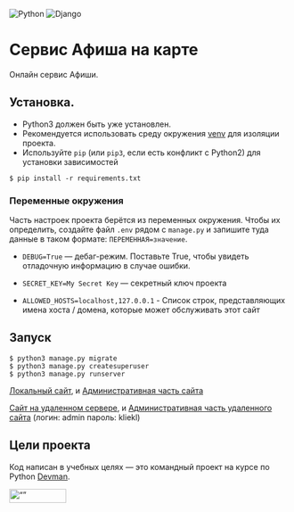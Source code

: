 ![Python](https://img.shields.io/badge/python-3670A0?style=for-the-badge&logo=python&logoColor=ffdd54)
![Django](https://img.shields.io/badge/django-%23092E20.svg?style=for-the-badge&logo=django&logoColor=white)

# Сервис Афиша на карте

Онлайн сервис Афиши. 

## Установка.
- Python3 должен быть уже установлен.
- Рекомендуется использовать среду окружения [venv](https://docs.python.org/3/library/venv.html) 
для изоляции проекта.
 - Используйте `pip` (или `pip3`, если есть конфликт с Python2) для установки зависимостей
```console
$ pip install -r requirements.txt
```

### Переменные окружения

Часть настроек проекта берётся из переменных окружения. Чтобы их определить, создайте файл `.env` рядом с `manage.py` и запишите туда данные в таком формате: `ПЕРЕМЕННАЯ=значение`.

- `DEBUG=True` — дебаг-режим. Поставьте True, чтобы увидеть отладочную информацию в случае ошибки.

- `SECRET_KEY=My Secret Key` — секретный ключ проекта

- `ALLOWED_HOSTS=localhost,127.0.0.1` - Список строк, представляющих имена хоста / домена, которые может обслуживать этот сайт

## Запуск

```console
$ python3 manage.py migrate
$ python3 manage.py createsuperuser
$ python3 manage.py runserver
```
[Локальный сайт](http://127.0.0.1:8000/), и [Административная часть сайта](http://127.0.0.1:8000/admin/)

[Сайт на удаленном сервере](https://vladpap.pythonanywhere.com/), и [Административная часть удаленного сайта](https://vladpap.pythonanywhere.com/admin/) (логин: admin пароль: kliekl)

## Цели проекта

Код написан в учебных целях — это командный проект на курсе по Python [Devman](https://dvmn.org).


<img src="https://dvmn.org/assets/img/logo.8d8f24edbb5f.svg" alt= “” width="102" height="25">